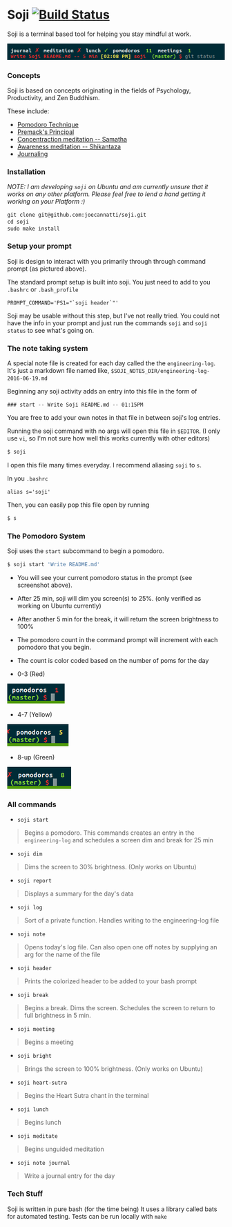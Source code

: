 # Soji [![Build Status](https://travis-ci.org/joecannatti/soji.svg?branch=master)](https://travis-ci.org/joecannatti/soji)

Soji is a terminal based tool for helping you stay mindful at work.

![Alt text](readme_images/prompt.png?raw=true "Title")


### Concepts

Soji is based on concepts originating in the fields of Psychology, Productivity, and Zen Buddhism.

These include:
  * [Pomodoro Technique](https://en.wikipedia.org/wiki/Pomodoro_Technique)
  * [Premack's Principal](https://en.wikipedia.org/wiki/Premack%27s_principle)
  * [Concentraction meditation -- Samatha](https://en.wikipedia.org/wiki/Samatha)
  * [Awareness meditation -- Shikantaza](https://en.wikipedia.org/wiki/Shikantaza)
  * [Journaling](https://en.wikipedia.org/wiki/Journal_therapy)


### Installation

_NOTE: I am developing `soji` on Ubuntu and am currently unsure that it works on any other platform. Please feel free to lend a hand getting it working on your Platform :)_

```
git clone git@github.com:joecannatti/soji.git
cd soji
sudo make install
```

### Setup your prompt

Soji is design to interact with you primarily through through command prompt (as pictured above). 

The standard prompt setup is built into soji. You just need to add to you `.bashrc` or `.bash_profile`

```
PROMPT_COMMAND='PS1="`soji header`"'
```

Soji may be usable without this step, but I've not really tried. You could not have the info in your prompt and just run the commands `soji` and `soji status` to see what's going on.

### The note taking system

A special note file is created for each day called the the `engineering-log`. It's just a markdown file named like, `$SOJI_NOTES_DIR/engineering-log-2016-06-19.md`

Beginning any soji activity adds an entry into this file in the form of

```
### start -- Write Soji README.md -- 01:15PM
```

You are free to add your own notes in that file in between soji's log entries. 

Running the soji command with no args will open this file in `$EDITOR`. (I only use `vi`, so I'm not sure how well this works currently with other editors)

```bash
$ soji
```
I open this file many times everyday. I recommend aliasing `soji` to `s`.

In you `.bashrc`

```
alias s='soji'
```

Then, you can easily pop this file open by running

```bash
$ s
```

### The Pomodoro System

Soji uses the `start` subcommand to begin a pomodoro. 

```bash
$ soji start 'Write README.md'
```

* You will see your current pomodoro status in the prompt (see screenshot above).
* After 25 min, soji will dim you screen(s) to 25%. (only verified as working on Ubuntu currently)
* After another 5 min for the break, it will return the screen brightness to 100%
* The pomodoro count in the command prompt will increment with each pomodoro that you begin.
* The count is color coded based on the number of poms for the day

* 0-3 (Red)

![Alt text](readme_images/1pom.png?raw=true "Title")

* 4-7 (Yellow)

![Alt text](readme_images/5pom.png?raw=true "Title")

* 8-up (Green)

![Alt text](readme_images/8pom.png?raw=true "Title")



### All commands

* `soji start`

> Begins a pomodoro. This commands creates an entry in the `engineering-log` and schedules a screen dim and break for 25 min

* `soji dim`

> Dims the screen to 30% brightness. (Only works on Ubuntu)

* `soji report`

> Displays a summary for the day's data

* `soji log`

> Sort of a private function. Handles writing to the engineering-log file

* `soji note`

> Opens today's log file. Can also open one off notes by supplying an arg for the name of the file

* `soji header`

> Prints the colorized header to be added to your bash prompt

* `soji break`

> Begins a break. Dims the screen. Schedules the screen to return to full brightness in 5 min.

* `soji meeting`

> Begins a meeting 

* `soji bright`

> Brings the screen to 100% brightness. (Only works on Ubuntu)

* `soji heart-sutra`

> Begins the Heart Sutra chant in the terminal

* `soji lunch`

> Begins lunch

* `soji meditate`

> Begins unguided meditation 

* `soji note journal`

> Write a journal entry for the day


### Tech Stuff

Soji is written in pure bash (for the time being)
It uses a library called bats for automated testing.
Tests can be run locally with `make`
